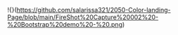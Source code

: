 !{}(https://github.com/salarissa321/2050-Color-landing-Page/blob/main/FireShot%20Capture%20002%20-%20Bootstrap%20demo%20-%20.png)
